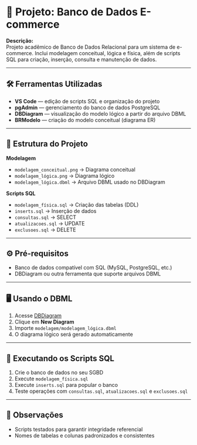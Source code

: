 # 🛒 Projeto: Banco de Dados E-commerce

**Descrição:**  
Projeto acadêmico de Banco de Dados Relacional para um sistema de e-commerce. Inclui modelagem conceitual, lógica e física, além de scripts SQL para criação, inserção, consulta e manutenção de dados.

---

## 🛠️ Ferramentas Utilizadas
- **VS Code** — edição de scripts SQL e organização do projeto  
- **pgAdmin** — gerenciamento do banco de dados PostgreSQL  
- **DBDiagram** — visualização do modelo lógico a partir do arquivo DBML  
- **BRModelo** — criação do modelo conceitual (diagrama ER)  

---

## 📂 Estrutura do Projeto

**Modelagem**  
- `modelagem_conceitual.png` → Diagrama conceitual  
- `modelagem_lógica.png` → Diagrama lógico  
- `modelagem_lógica.dbml` → Arquivo DBML usado no DBDiagram  

**Scripts SQL**  
- `modelagem_física.sql` → Criação das tabelas (DDL)  
- `inserts.sql` → Inserção de dados  
- `consultas.sql` → SELECT  
- `atualizacoes.sql` → UPDATE  
- `exclusoes.sql` → DELETE  

---

## ⚙️ Pré-requisitos
- Banco de dados compatível com SQL (MySQL, PostgreSQL, etc.)  
- DBDiagram ou outra ferramenta que suporte arquivos DBML  

---

## 🖥️ Usando o DBML
1. Acesse [DBDiagram](https://dbdiagram.io/)  
2. Clique em **New Diagram**  
3. Importe `modelagem/modelagem_lógica.dbml`  
4. O diagrama lógico será gerado automaticamente  

---

## 🚀 Executando os Scripts SQL
1. Crie o banco de dados no seu SGBD  
2. Execute `modelagem_física.sql`  
3. Execute `inserts.sql` para popular o banco  
4. Teste operações com `consultas.sql`, `atualizacoes.sql` e `exclusoes.sql`  

---

## 📝 Observações
- Scripts testados para garantir integridade referencial  
- Nomes de tabelas e colunas padronizados e consistentes
